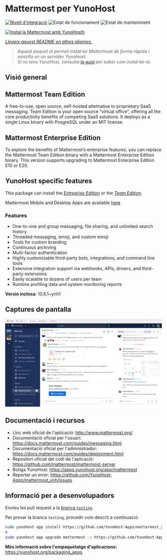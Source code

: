 <!--
N.B.: Aquest README ha estat generat automàticament per <https://github.com/YunoHost/apps/tree/master/tools/readme_generator>
NO s'ha de modificar manualment.
-->

# Mattermost per YunoHost

[![Nivell d'integració](https://apps.yunohost.org/badge/integration/mattermost)](https://ci-apps.yunohost.org/ci/apps/mattermost/)
![Estat de funcionament](https://apps.yunohost.org/badge/state/mattermost)
![Estat de manteniment](https://apps.yunohost.org/badge/maintained/mattermost)

[![Instal·la Mattermost amb YunoHosth](https://install-app.yunohost.org/install-with-yunohost.svg)](https://install-app.yunohost.org/?app=mattermost)

*[Llegeix aquest README en altres idiomes.](./ALL_README.md)*

> *Aquest paquet et permet instal·lar Mattermost de forma ràpida i senzilla en un servidor YunoHost.*  
> *Si no tens YunoHost, consulta [la guia](https://yunohost.org/install) per saber com instal·lar-lo.*

## Visió general

## Mattermost Team Edition

A free-to-use, open source, self-hosted alternative to proprietary SaaS messaging. Team Edition is your open source “virtual office”, offering all the core productivity benefits of competing SaaS solutions. It deploys as a single Linux binary with PosgreSQL under an MIT license.

## Mattermost Enterprise Edition

To explore the benefits of Mattermost’s enterprise features, you can replace the Mattermost Team Edition binary with a Mattermost Enterprise Edition binary. This version supports upgrading to Mattermost Enterprise Edition E10 or E20.

## YunoHost specific features

This package can install the [*Entreprise Edition*](https://docs.mattermost.com/overview/product.html#mattermost-enterprise-edition) or the [*Team Edition*](https://docs.mattermost.com/overview/product.html#mattermost-team-edition).

Mattermost Mobile and Desktop Apps are available [here](https://mattermost.com/download/)

### Features

- One-to-one and group messaging, file sharing, and unlimited search history
- Threaded messaging, emoji, and custom emoji
- Tools for custom branding
- Continuous archiving
- Multi-factor authentication
- Highly customizable third-party bots, integrations, and command line tools
- Extensive integration support via webhooks, APIs, drivers, and third-party extensions
- Easily scalable to dozens of users per team
- Runtime profiling data and system monitoring reports


**Versió inclosa:** 10.6.1~ynh1

## Captures de pantalla

![Captures de pantalla de Mattermost](./doc/screenshots/screenshot.png)

## Documentació i recursos

- Lloc web oficial de l'aplicació: <http://www.mattermost.org/>
- Documentació oficial per l'usuari: <https://docs.mattermost.com/guides/messaging.html>
- Documentació oficial per l'administrador: <https://docs.mattermost.com/guides/deployment.html>
- Repositori oficial del codi de l'aplicació: <https://github.com/mattermost/mattermost-server>
- Botiga YunoHost: <https://apps.yunohost.org/app/mattermost>
- Reportar un error: <https://github.com/YunoHost-Apps/mattermost_ynh/issues>

## Informació per a desenvolupadors

Envieu les pull request a la [branca `testing`](https://github.com/YunoHost-Apps/mattermost_ynh/tree/testing).

Per provar la branca `testing`, procedir com descrit a continuació:

```bash
sudo yunohost app install https://github.com/YunoHost-Apps/mattermost_ynh/tree/testing --debug
o
sudo yunohost app upgrade mattermost -u https://github.com/YunoHost-Apps/mattermost_ynh/tree/testing --debug
```

**Més informació sobre l'empaquetatge d'aplicacions:** <https://yunohost.org/packaging_apps>
